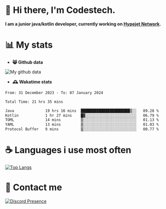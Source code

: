 # 👋 Hi there, I'm Codestech.
**I am a junior java/kotlin developer, currently working on [Hypejet Network](https://github.com/Hypejet).**

# 📊 My stats
- **😸 Github data**

![My github data](https://github-readme-stats.vercel.app/api?username=Codestech1&count_private=true&include_all_commits=true&theme=codeSTACKr)

- **🕰️ Wakatime stats**
<!--START_SECTION:waka-->

```txt
From: 31 December 2023 - To: 07 January 2024

Total Time: 21 hrs 35 mins

Java              19 hrs 16 mins  ██████████████████████▒░░   89.28 %
Kotlin            1 hr 27 mins    █▓░░░░░░░░░░░░░░░░░░░░░░░   06.79 %
TOML              14 mins         ▒░░░░░░░░░░░░░░░░░░░░░░░░   01.13 %
YAML              13 mins         ▒░░░░░░░░░░░░░░░░░░░░░░░░   01.03 %
Protocol Buffer   9 mins          ▒░░░░░░░░░░░░░░░░░░░░░░░░   00.77 %
```

<!--END_SECTION:waka-->

# ☕ Languages i use most often
[![Top Langs](https://github-readme-stats.vercel.app/api/top-langs/?username=Codestech1&layout=compact&langs_count=8&exclude_repo=window5000.github.io&theme=codeSTACKr)](https://github.com/anuraghazra/github-readme-stats)

# 💬 Contact me
[![Discord Presence](https://lanyard.cnrad.dev/api/650718742157852740)](https://discord.com/users/650718742157852740)
</br>
